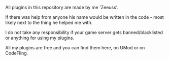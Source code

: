 All plugins in this repository are made by me 'Zeeuss'.

If there was help from anyone his name would be written in the code - most likely next to the thing he helped me with.

I do not take any responsibility if your game server gets banned/blacklisted or anything for using my plugins.

All my plugins are free and you can find them here, on UMod or on CodeFling.
